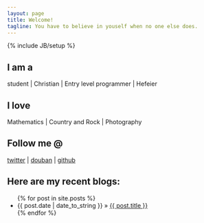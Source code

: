 ```yaml
---
layout: page
title: Welcome!
tagline: You have to believe in youself when no one else does.
---
```

{% include JB/setup %}

## I am a
student | Christian | Entry level programmer | Hefeier

## I love
Mathematics | Country and Rock | Photography

## Follow me @
[twitter](https://twitter.com/ailurus1991) | [douban](http://www.douban.com/people/ailurus1991/) | [github](https://github.com/pandachow)

## Here are my recent blogs:
<ul class="posts">
  {% for post in site.posts %}
    <li><span>{{ post.date | date_to_string }}</span> &raquo; <a href="{{ BASE_PATH }}{{ post.url }}">{{ post.title }}</a></li>
  {% endfor %}
</ul>